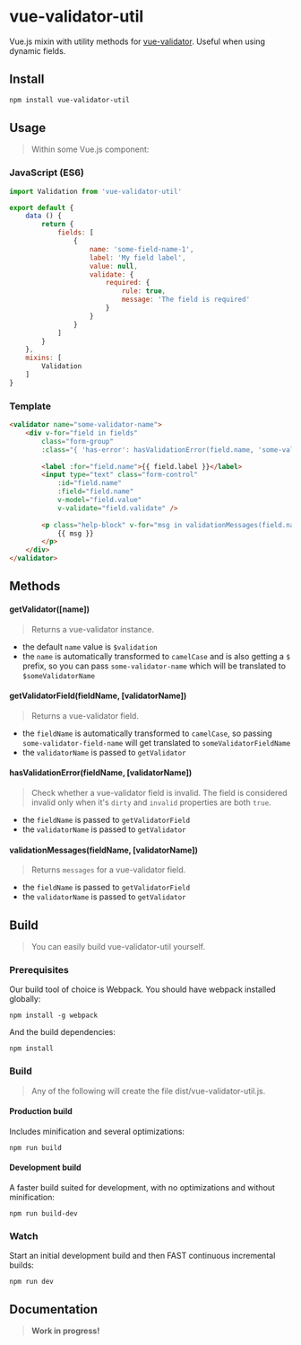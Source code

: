 # vue-validator-util

Vue.js mixin with utility methods for [vue-validator](https://github.com/vuejs/vue-validator). Useful when using dynamic fields.

## Install

```bash
npm install vue-validator-util
```

## Usage

> Within some Vue.js component:

### JavaScript (ES6)

```js
import Validation from 'vue-validator-util'

export default {
	data () {
		return {
			fields: [
				{
					name: 'some-field-name-1',
					label: 'My field label',
					value: null,
					validate: {
						required: {
							rule: true,
							message: 'The field is required'
						}
					}
				}
			]
		}
	},
	mixins: [
		Validation
	]
}
```

### Template

```html
<validator name="some-validator-name">
	<div v-for="field in fields" 
		class="form-group" 
		:class="{ 'has-error': hasValidationError(field.name, 'some-validator-name') }">
		
		<label :for="field.name">{{ field.label }}</label>
		<input type="text" class="form-control" 
			:id="field.name" 
			:field="field.name"
			v-model="field.value" 
			v-validate="field.validate" />
		
		<p class="help-block" v-for="msg in validationMessages(field.name, 'some-validator-name')">
			{{ msg }}
		</p>
	</div>
</validator>
```

## Methods

#### getValidator([name])

> Returns a vue-validator instance.

- the default `name` value is `$validation`
- the `name` is automatically transformed to `camelCase` and is also getting a `$` prefix, so you can pass `some-validator-name` which will be translated to `$someValidatorName`

#### getValidatorField(fieldName, [validatorName])

> Returns a vue-validator field.

- the `fieldName` is automatically transformed to `camelCase`, so passing `some-validator-field-name` will get translated to `someValidatorFieldName`
- the `validatorName` is passed to `getValidator`

#### hasValidationError(fieldName, [validatorName])

> Check whether a vue-validator field is invalid. The field is considered invalid only when it's `dirty` and `invalid` properties are both `true`.

- the `fieldName` is passed to `getValidatorField`
- the `validatorName` is passed to `getValidator`

#### validationMessages(fieldName, [validatorName])

> Returns `messages` for a vue-validator field.

- the `fieldName` is passed to `getValidatorField`
- the `validatorName` is passed to `getValidator`

## Build

> You can easily build vue-validator-util yourself.

### Prerequisites

Our build tool of choice is Webpack. You should have webpack installed globally:

	npm install -g webpack

And the build dependencies:

	npm install
	
### Build

> Any of the following will create the file dist/vue-validator-util.js.

#### Production build

Includes minification and several optimizations:

	npm run build

#### Development build

A faster build suited for development, with no optimizations and without minification:

	npm run build-dev
	
### Watch

Start an initial development build and then FAST continuous incremental builds:

	npm run dev
	
## Documentation

> **Work in progress!**